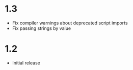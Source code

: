 # 1.3

* Fix compiler warnings about deprecated script imports
* Fix passing strings by value


# 1.2

* Initial release
